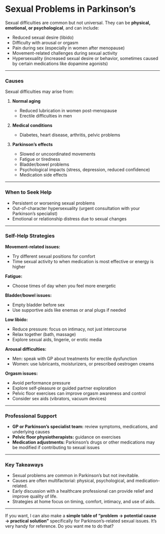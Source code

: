 # **Sexual Problems in Parkinson’s**

Sexual difficulties are common but not universal. They can be **physical, emotional, or psychological**, and can include:

* Reduced sexual desire (libido)
* Difficulty with arousal or orgasm
* Pain during sex (especially in women after menopause)
* Movement-related challenges during sexual activity
* Hypersexuality (increased sexual desire or behavior, sometimes caused by certain medications like dopamine agonists)

---

### **Causes**

Sexual difficulties may arise from:

1. **Normal aging**

   * Reduced lubrication in women post-menopause
   * Erectile difficulties in men

2. **Medical conditions**

   * Diabetes, heart disease, arthritis, pelvic problems

3. **Parkinson’s effects**

   * Slowed or uncoordinated movements
   * Fatigue or tiredness
   * Bladder/bowel problems
   * Psychological impacts (stress, depression, reduced confidence)
   * Medication side effects

---

### **When to Seek Help**

* Persistent or worsening sexual problems
* Out-of-character hypersexuality (urgent consultation with your Parkinson’s specialist)
* Emotional or relationship distress due to sexual changes

---

### **Self-Help Strategies**

**Movement-related issues:**

* Try different sexual positions for comfort
* Time sexual activity to when medication is most effective or energy is higher

**Fatigue:**

* Choose times of day when you feel more energetic

**Bladder/bowel issues:**

* Empty bladder before sex
* Use supportive aids like enemas or anal plugs if needed

**Low libido:**

* Reduce pressure: focus on intimacy, not just intercourse
* Relax together (bath, massage)
* Explore sexual aids, lingerie, or erotic media

**Arousal difficulties:**

* Men: speak with GP about treatments for erectile dysfunction
* Women: use lubricants, moisturizers, or prescribed oestrogen creams

**Orgasm issues:**

* Avoid performance pressure
* Explore self-pleasure or guided partner exploration
* Pelvic floor exercises can improve orgasm awareness and control
* Consider sex aids (vibrators, vacuum devices)

---

### **Professional Support**

* **GP or Parkinson’s specialist team:** review symptoms, medications, and underlying causes
* **Pelvic floor physiotherapists:** guidance on exercises
* **Medication adjustments:** Parkinson’s drugs or other medications may be modified if contributing to sexual issues

---

### **Key Takeaways**

* Sexual problems are common in Parkinson’s but not inevitable.
* Causes are often multifactorial: physical, psychological, and medication-related.
* Early discussion with a healthcare professional can provide relief and improve quality of life.
* Strategies at home focus on timing, comfort, intimacy, and use of aids.

---

If you want, I can also make a **simple table of “problem → potential cause → practical solution”** specifically for Parkinson’s-related sexual issues. It’s very handy for reference. Do you want me to do that?
